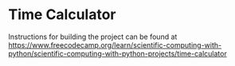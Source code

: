 # Time Calculator

Instructions for building the project can be found at https://www.freecodecamp.org/learn/scientific-computing-with-python/scientific-computing-with-python-projects/time-calculator
